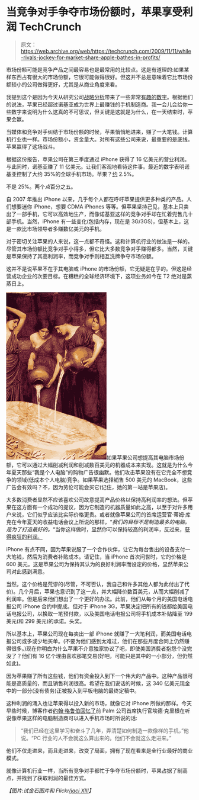 # 当竞争对手争夺市场份额时，苹果享受利润 TechCrunch

> 原文：<https://web.archive.org/web/https://techcrunch.com/2009/11/11/while-rivals-jockey-for-market-share-apple-bathes-in-profits/>

市场份额可能是竞争产品之间最容易也是最常用的比较点。这是有道理的:如果某样东西占有很大的市场份额，它很可能做得很好。但这并不总是意味着它比市场份额较小的公司做得更好，尤其是从商业角度来看。

我提到这个是因为今天从研究公司[战略分析](https://web.archive.org/web/20230207135732/http://www.strategyanalytics.com/default.aspx?mod=ReportAbstractViewer&a0=5118)带来了一些非常[有趣的数字](https://web.archive.org/web/20230207135732/http://blog.telephonyonline.com/unfiltered/2009/11/10/apple-beats-nokia-for-world%E2%80%99s-most-profitable-handset-maker/)。根据他们的说法，苹果已经超过诺基亚成为世界上最赚钱的手机制造商。我一会儿会给你一些数字来说明为什么这真的不可思议，但关键是这就是为什么，在一天结束时，苹果会赢。

当媒体和竞争对手纠结于市场份额的时候，苹果悄悄地进来，赚了一大笔钱。计算机行业也一样。市场份额小，资金量大。对所有这些公司来说，最重要的是底线。苹果赢得了这场战斗。

根据这份报告，苹果公司在第三季度通过 iPhone 获得了 16 亿美元的营业利润。与此同时，诺基亚赚了 11 亿美元。让我们客观地看待这件事。最近的数字表明诺基亚控制了大约 35%的全球手机市场。苹果？[约](https://web.archive.org/web/20230207135732/http://www.9to5mac.com/up_up_and_away) 2.5%。

不是 25%。两个*点*百分之五。

自 2007 年推出 iPhone 以来，几乎每个人都在呼吁苹果提供更多种类的产品。人们想要迷你 iPhone，想要 CDMA iPhones 等等。但苹果坚持己见，基本上只卖出了一部手机，它可以高效地生产，而像诺基亚这样的竞争对手却在忙着兜售几十部手机。当然，iPhone 有一些变化(包括内存，现在是 3G/3GS)，但基本上，这是一款比市场领导者多赚数亿美元的手机。

对于密切关注苹果的人来说，这一点都不奇怪。这和计算机行业的做法是一样的。尽管其市场份额比竞争对手小得多，但它比大多数竞争对手赚得都多。当然，关键是苹果保持了其高利润率，而竞争对手则相互洗牌争夺市场份额。

这并不是说苹果不在乎其电脑或 iPhone 的市场份额，它无疑是在乎的。但这是经营成功企业的次要目标。在糟糕的全球经济环境下，这项业务如今在 T2 绝对是蒸蒸日上。

![Screen shot 2009-11-11 at 2.21.17 AM](img/f4c4bdc307205ad2c99b7de5d20aeb61.png "Screen shot 2009-11-11 at 2.21.17 AM")如果苹果公司想提高其电脑市场份额，它可以通过大幅削减利润和削减数百美元的机器成本来实现。这就是为什么今年夏天那些“我是个人电脑”的购物广告很幽默。他们攻击苹果没有在它完全不想竞争的领域(低成本个人电脑)竞争。如果苹果选择销售 500 美元的 MacBook，这些广告会有效吗？不，因为劳伦可能会买它(记住，她的第一站是苹果店)。

大多数消费者显然不应该喜欢公司故意提高产品价格以保持高利润率的想法。但苹果在这方面有一个成功的提议，因为它制造的机器质量如此之高，以至于对许多用户来说，它们似乎应该比实际价格更贵。或者就像苹果公司的首席运营官·蒂姆·库克在今年夏天的收益电话会议上所说的那样，“*我们的目标不是制造最多的电脑。是为了打造最好的。*“当你这样做时，显然你可以保持较高的利润率，反过来，[获得疯狂的利润。](https://web.archive.org/web/20230207135732/https://techcrunch.com/2009/07/23/the-mac-versus-pc-debate-has-never-been-clearer/)

iPhone 有点不同，因为苹果说服了一个合作伙伴，让它为每台售出的设备支付一大笔钱，然后为消费者补贴成本。请记住，当 iPhone 首次问世时，它的价格是 600 美元。这是苹果公司为保持其认为的良好利润率而设定的价格，显然苹果公司对此感到满意。

当然，这个价格是荒谬的(尽管，不可否认，我自己和许多其他人都为此付出了代价)。几个月后，苹果也意识到了这一点，并大幅降价数百美元，从而大幅削减了利润率。但是后来他们想出了一个更好的办法。此前，他们从每个月的美国电话电报公司 iPhone 合约中提成。但对于 iPhone 3G，苹果决定把所有的钱都给美国电话电报公司，以换取一笔预付款，以及美国电话电报公司将手机成本补贴降至 199 美元(和 299 美元)的承诺。头奖。

所以基本上，苹果公司现在每卖出一部 iPhone 就赚了一大笔利润，而美国电话电报公司或多或少地买单。(不要为他们感到太难过，他们在那些月度合同上仍然赚得很多。)现在你明白为什么苹果不介意独家协议了吧，即使美国消费者抱怨个没完没了？他们有 16 亿个理由喜欢那笔交易(好吧，可能只是其中的一小部分，但仍然如此)。

因为苹果赚了所有这些钱，他们有资金投入到下一个伟大的产品中。这种产品很可能是高质量的，而且销售利润很高。希望在我们说话的时候，这 340 亿美元现金中的一部分(没有债务)正被投入到平板电脑的最终定稿中。

这种利润的涌入也让苹果得以投入新的市场，就像它对 iPhone 所做的那样。今天早些时候，博客作者[约翰·格鲁伯回忆了](https://web.archive.org/web/20230207135732/http://daringfireball.net/linked/2009/11/10/apple-nokia-iphone)前 Palm 公司首席执行官埃德·克里根在听说像苹果这样的电脑制造商可以进入手机市场时所说的话:

> “我们已经在这里学习和奋斗了几年，弄清楚如何制造一款像样的手机，”他说。“PC 行业的人不会就这么算出来的。他们不会就这么走进来。”

他们不仅走进来，而且走进来，改变了局面，拥有了现在看来是全行业最好的商业模式。

就像计算机行业一样，当所有竞争对手都忙于争夺市场份额时，苹果占据了制高点，并找到了获取利润的最佳方式。

*【图片:试金石图片和 Flickr[/jaci XIII](https://web.archive.org/web/20230207135732/http://www.flickr.com/photos/turatti/3928317651/)】*